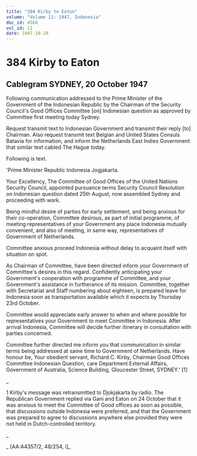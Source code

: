 ```yaml
---
title: "384 Kirby to Eaton"
volume: "Volume 11: 1947, Indonesia"
doc_id: 4568
vol_id: 11
date: 1947-10-20
---
```


# 384 Kirby to Eaton

## Cablegram SYDNEY, 20 October 1947

Following communication addressed to the Prime Minister of the Government of the Indonesian Republic by the Chairman of the Security Council's Good Offices Committee [on] Indonesian question as approved by Committee first meeting today Sydney.

Request transmit text to Indonesian Government and transmit their reply [to] Chairman. Also request transmit text Belgian and United States Consuls Batavia for information, and inform the Netherlands East Indies Government that similar text cabled The Hague today.

Following is text.

'Prime Minister Republic Indonesia Jogjakarta.

Your Excellency, The Committee of Good Offices of the United Nations Security Council, appointed pursuance terms Security Council Resolution on Indonesian question dated 25th August, now assembled Sydney and proceeding with work.

Being mindful desire of parties for early settlement, and being anxious for their co-operation, Committee desirous, as part of initial programme, of meeting representatives of your Government any place Indonesia mutually convenient, and also of meeting, in same way, representatives of Government of Netherlands.

Committee anxious proceed Indonesia without delay to acquaint itself with situation on spot.

As Chairman of Committee, have been directed inform your Government of Committee's desires in this regard. Confidently anticipating your Government's cooperation with programme of Committee, and your Government's assistance in furtherance of its mission. Committee, together with Secretariat and Staff numbering about eighteen, is prepared leave for Indonesia soon as transportation available which it expects by Thursday 23rd October.

Committee would appreciate early answer to when and where possible for representatives your Government to meet Committee in Indonesia. After arrival Indonesia, Committee will decide further itinerary in consultation with parties concerned.

Committee further directed me inform you that communication in similar terms being addressed at same time to Government of Netherlands. Have honour be, Your obedient servant, Richard C. Kirby, Chairman Good Offices Committee Indonesian Question, care Department External Affairs, Government of Australia, Science Building, Gloucester Street, SYDNEY.' [1]

_

1 Kirby's message was retransmitted to Djokjakarta by radio. The Republican Government replied via Gani and Eaton on 24 October that it was anxious to meet the Committee of Good offices as soon as possible, that discussions outside Indonesia were preferred, and that the Government was prepared to agree to discussions anywhere else provided they were not held in Dutch-controlled territory.

_

_ [AA:A4357/2, 48/254, i]_
